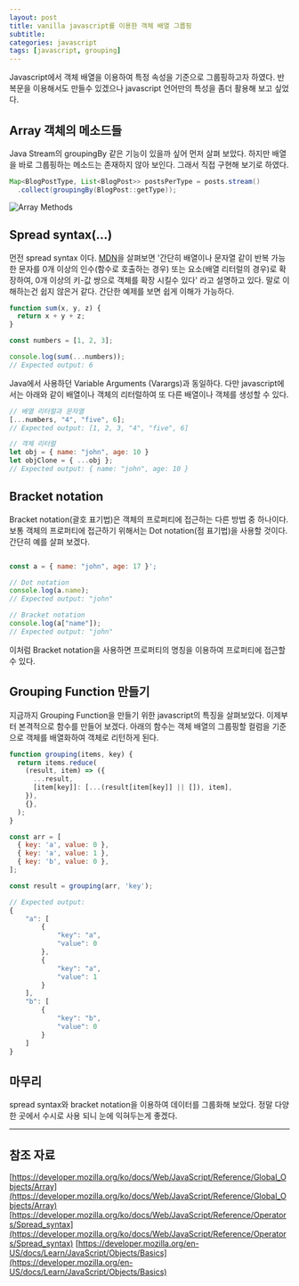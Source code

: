 ```yaml
---
layout: post
title: vanilla javascript를 이용한 객체 배열 그룹핑
subtitle:
categories: javascript
tags: [javascript, grouping]
---
```


Javascript에서 객체 배열을 이용하여 특정 속성을 기준으로 그룹핑하고자 하였다.
반복문을 이용해서도 만들수 있겠으나 javascript 언어만의 특성을 좀더 활용해 보고 싶었다.

## Array 객체의 메소드들

Java Stream의 groupingBy 같은 기능이 있을까 싶어 먼저 살펴 보았다.
하지만 배열을 바로 그룹핑하는 메소드는 존재하지 않아 보인다.
그래서 직접 구현해 보기로 하였다.

```java
Map<BlogPostType, List<BlogPost>> postsPerType = posts.stream()
  .collect(groupingBy(BlogPost::getType));
```

![Array Methods](https://onedrive.live.com/embed?resid=884E6FE11C46974%211318&authkey=%21ACScJupYO4mJgxc&width=373&height=630)

## Spread syntax(...)

먼전 spread syntax 이다. 
[MDN](https://developer.mozilla.org/ko/docs/Web/JavaScript/Reference/Operators/Spread_syntax)을 살펴보면 '간단히 배열이나 문자열 같이 반복 가능한 문자를 0개 이상의 인수(함수로 호출하는 경우) 또는 요소(배열 리터럴의 경우)로 확장하여, 0개 이상의 키-값 쌍으로 객체를 확장 시킬수 있다' 라고 설명하고 있다.
말로 이해하는건 쉽지 않은거 같다. 
간단한 예제를 보면 쉽게 이해가 가능하다.

```javascript
function sum(x, y, z) {
  return x + y + z;
}

const numbers = [1, 2, 3];

console.log(sum(...numbers));
// Expected output: 6
```

Java에서 사용하던 Variable Arguments (Varargs)과 동일하다. 
다만 javascript에서는 아래와 같이 배열이나 객체의 리터럴하여 또 다른 배열이나 객체를 생성할 수 있다. 

```javascript
// 배열 리터럴과 문자열
[...numbers, "4", "five", 6];
// Expected output: [1, 2, 3, "4", "five", 6]

// 객체 리터럴
let obj = { name: "john", age: 10 }
let objClone = { ...obj };
// Expected output: { name: "john", age: 10 } 
```

## Bracket notation

Bracket notation(괄호 표기법)은 객체의 프로퍼티에 접근하는 다른 방법 중 하나이다.
보통 객체의 프로퍼티에 접근하기 위해서는 Dot notation(점 표기법)을 사용할 것이다. 
간단히 예를 살펴 보겠다.

```javascript

const a = { name: "john", age: 17 }';

// Dot notation
console.log(a.name);
// Expected output: "john"

// Bracket notation
console.log(a["name"]);
// Expected output: "john"

```
이처럼 Bracket notation을 사용하면 프로퍼티의 명칭을 이용하여 프로퍼티에 접근할 수 있다.

## Grouping Function 만들기

지금까지 Grouping Function을 만들기 위한 javascript의 특징을 살펴보았다. 
이제부터 본격적으로 함수를 만들어 보겠다. 
아래의 함수는 객체 배열의 그룹핑할 컬럼을 기준으로 객체를 배열화하여 객체로 리턴하게 된다.

```javascript
function grouping(items, key) {
  return items.reduce(
    (result, item) => ({
      ...result,
      [item[key]]: [...(result[item[key]] || []), item],
    }),
    {},
  );
}

const arr = [
  { key: 'a', value: 0 },
  { key: 'a', value: 1 },
  { key: 'b', value: 0 },
];

const result = grouping(arr, 'key');

// Expected output: 
{
    "a": [
        {
            "key": "a",
            "value": 0
        },
        {
            "key": "a",
            "value": 1
        }
    ],
    "b": [
        {
            "key": "b",
            "value": 0
        }
    ]
}
```

## 마무리

spread syntax와 bracket notation을 이용하여 데이터를 그룹화해 보았다.
정말 다양한 곳에서 수시로 사용 되니 눈에 익혀두는게 좋겠다.

---

## 참조 자료

[https://developer.mozilla.org/ko/docs/Web/JavaScript/Reference/Global_Objects/Array](https://developer.mozilla.org/ko/docs/Web/JavaScript/Reference/Global_Objects/Array)
[https://developer.mozilla.org/ko/docs/Web/JavaScript/Reference/Operators/Spread_syntax](https://developer.mozilla.org/ko/docs/Web/JavaScript/Reference/Operators/Spread_syntax)
[https://developer.mozilla.org/en-US/docs/Learn/JavaScript/Objects/Basics](https://developer.mozilla.org/en-US/docs/Learn/JavaScript/Objects/Basics)
